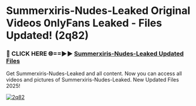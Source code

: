 # Summerxiris-Nudes-Leaked Original Videos 0nlyFans Leaked - Files Updated! (2q82)

<h3>🔴 CLICK HERE 🌐==►► <a href="https://tinyurl.com/4mcuefdz" rel="nofollow">Summerxiris-Nudes-Leaked Updated Files</a></h3>

Get Summerxiris-Nudes-Leaked and all content. Now you can access all videos and pictures of Summerxiris-Nudes-Leaked. New Updated Files 2025!

[![2q82](https://i.imgur.com/StAQSOY.gif)](https://tinyurl.com/4mcuefdz)

